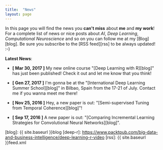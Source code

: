 ```yaml
---
title:  "News"
layout: page
---
```


In this page you will find the news you **can't miss** about **me** and **my work**! For a complete list of news or nice posts about *AI*, *Deep Learning*, *Computational Neuroscience* and so on you can follow me at my [Blog][blog].
Be sure you subscribe to the [RSS feed][rss] to be always updated! :-)

**Latest News**:

- **[ Mar 30, 2017 ]** My new online course "[Deep Learning with R][blog]" has just been published! Check it out and let me know that you think!

- **[ Gen 27, 2017 ]** I'm gonna be at the "[International Deep Learning Summer School][blog]" in Bilbao, Spain from the 17-21 of July. Contact me if you wanna meet me there!

- **[ Nov 25, 2016 ]** Hey, a new paper is out: "[Semi-supervised Tuning from Temporal Coherence][blog]"!

- **[ Sep 17, 2016 ]** A new paper is out: "[Comparing Incremental Learning Strategies for Convolutional Neural Networks][blog]".<br>


[blog]:    	{{ site.baseurl }}blog
[deep-r]: 	https://www.packtpub.com/big-data-and-business-intelligence/deep-learning-r-video
[rss]:			{{ site.baseurl }}feed.xml
